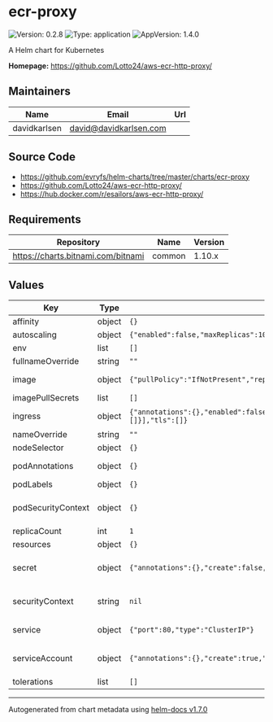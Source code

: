 # ecr-proxy

![Version: 0.2.8](https://img.shields.io/badge/Version-0.2.8-informational?style=flat-square) ![Type: application](https://img.shields.io/badge/Type-application-informational?style=flat-square) ![AppVersion: 1.4.0](https://img.shields.io/badge/AppVersion-1.4.0-informational?style=flat-square)

A Helm chart for Kubernetes

**Homepage:** <https://github.com/Lotto24/aws-ecr-http-proxy/>

## Maintainers

| Name | Email | Url |
| ---- | ------ | --- |
| davidkarlsen | david@davidkarlsen.com |  |

## Source Code

* <https://github.com/evryfs/helm-charts/tree/master/charts/ecr-proxy>
* <https://github.com/Lotto24/aws-ecr-http-proxy/>
* <https://hub.docker.com/r/esailors/aws-ecr-http-proxy/>

## Requirements

| Repository | Name | Version |
|------------|------|---------|
| https://charts.bitnami.com/bitnami | common | 1.10.x |

## Values

| Key | Type | Default | Description |
|-----|------|---------|-------------|
| affinity | object | `{}` |  |
| autoscaling | object | `{"enabled":false,"maxReplicas":100,"minReplicas":1,"targetCPUUtilizationPercentage":80}` | enable HPA |
| env | list | `[]` |  |
| fullnameOverride | string | `""` |  |
| image | object | `{"pullPolicy":"IfNotPresent","repository":"esailors/aws-ecr-http-proxy","tag":"1.4.0"}` | image configuration |
| imagePullSecrets | list | `[]` |  |
| ingress | object | `{"annotations":{},"enabled":false,"hosts":[{"host":"chart-example.local","paths":[]}],"tls":[]}` | ingress configuration |
| nameOverride | string | `""` |  |
| nodeSelector | object | `{}` |  |
| podAnnotations | object | `{}` | annotations to place on pod |
| podLabels | object | `{}` |  |
| podSecurityContext | object | `{}` | security context for the pod |
| replicaCount | int | `1` |  |
| resources | object | `{}` |  |
| secret | object | `{"annotations":{},"create":false,"existingSecret":""}` | configure secret. AWS tokens go here |
| securityContext | string | `nil` | securityContext for the container |
| service | object | `{"port":80,"type":"ClusterIP"}` | Kubernetes service |
| serviceAccount | object | `{"annotations":{},"create":true,"name":""}` | configure service account |
| tolerations | list | `[]` |  |

----------------------------------------------
Autogenerated from chart metadata using [helm-docs v1.7.0](https://github.com/norwoodj/helm-docs/releases/v1.7.0)
